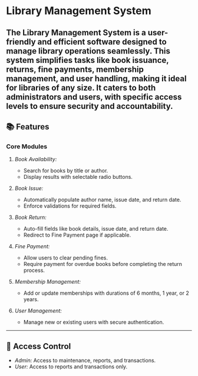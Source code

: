 # Library Management System  

The Library Management System is a user-friendly and efficient software designed to manage library operations seamlessly. This system simplifies tasks like book issuance, returns, fine payments, membership management, and user handling, making it ideal for libraries of any size. It caters to both administrators and users, with specific access levels to ensure security and accountability.
---

## 📚 Features  

### Core Modules  
1. *Book Availability:*  
   - Search for books by title or author.  
   - Display results with selectable radio buttons.  

2. *Book Issue:*  
   - Automatically populate author name, issue date, and return date.  
   - Enforce validations for required fields.  

3. *Book Return:*  
   - Auto-fill fields like book details, issue date, and return date.  
   - Redirect to Fine Payment page if applicable.  

4. *Fine Payment:*  
   - Allow users to clear pending fines.  
   - Require payment for overdue books before completing the return process.  

5. *Membership Management:*  
   - Add or update memberships with durations of 6 months, 1 year, or 2 years.  

6. *User Management:*  
   - Manage new or existing users with secure authentication.  

---

## 🔐 Access Control  

- *Admin:* Access to maintenance, reports, and transactions.  
- *User:* Access to reports and transactions only.  
